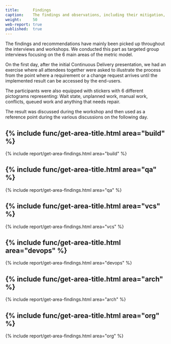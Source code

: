 ```yaml
---
title:      Findings
caption:    The findings and observations, including their mitigation, recommendations and prioritization
weight:     50
web-report: true
published:  true
---
```


The findings and recommendations have mainly been picked up throughout the interviews and workshops. We conducted this part as targeted group interviews focusing on the 6 main areas of the metric model.

On the first day, after the initial Continuous Delivery presentation, we had an exercise where all attendees together were asked to illustrate the process from the point where a requirement or a change request arrives until the implemented result can be accessed by the end-users. 

The participants were also equipped with stickers with 6 different pictograms representing: Wait state, unplanned work, manual work, conflicts, queued work and anything that needs repair.

The result was discussed during the workshop and then used as a reference point during the various discussions on the following day.

<!--TODO: add a picture from the workshop -->

## {% include func/get-area-title.html   area="build" %}
{% include report/get-area-findings.html area="build" %}

## {% include func/get-area-title.html   area="qa" %}
{% include report/get-area-findings.html area="qa" %}

## {% include func/get-area-title.html   area="vcs" %}
{% include report/get-area-findings.html area="vcs" %}

## {% include func/get-area-title.html   area="devops" %}
{% include report/get-area-findings.html area="devops" %}

## {% include func/get-area-title.html   area="arch" %}
{% include report/get-area-findings.html area="arch" %}

## {% include func/get-area-title.html   area="org" %}
{% include report/get-area-findings.html area="org" %}